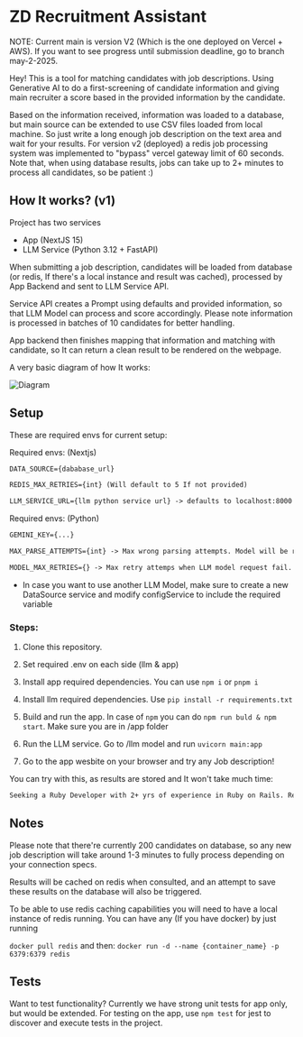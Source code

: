 # ZD Recruitment Assistant

NOTE: Current main is version V2 (Which is the one deployed on Vercel + AWS). If you want to see progress until submission deadline, go to branch may-2-2025.

Hey! This is a tool for matching candidates with job descriptions. Using Generative AI to do a first-screening of candidate information and giving main recruiter a score based in the provided information by the candidate.

Based on the information received, information was loaded to a database, but main source can be extended to use CSV files loaded from local machine. So just write a long enough job description on the text area and wait for your results. For version v2 (deployed) a redis job processing system was implemented to "bypass" vercel gateway limit of 60 seconds. Note that, when using database results, jobs can take up to 2+ minutes to process all candidates, so be patient :)

## How It works? (v1)

Project has two services

- App (NextJS 15)
- LLM Service (Python 3.12 + FastAPI)

When submitting a job description, candidates will be loaded from database (or redis, If there's a local instance and result was cached), processed by App Backend and sent to LLM Service API.

Service API creates a Prompt using defaults and provided information, so that LLM Model can process and score accordingly. Please note information is processed in batches of 10 candidates for better handling.

App backend then finishes mapping that information and matching with candidate, so It can return a clean result to be rendered on the webpage.

A very basic diagram of how It works:

![Diagram](https://i.ibb.co/27FLzZRZ/Diagram.jpg)

## Setup

These are required envs for current setup:

Required envs: (Nextjs)

```md
DATA_SOURCE={dababase_url}

REDIS_MAX_RETRIES={int} (Will default to 5 If not provided)

LLM_SERVICE_URL={llm python service url} -> defaults to localhost:8000 when not given
```

Required envs: (Python)

```md
GEMINI_KEY={...}

MAX_PARSE_ATTEMPTS={int} -> Max wrong parsing attempts. Model will be reattempted with a "reinforced" version of prompt

MODEL_MAX_RETRIES={} -> Max retry attemps when LLM model request fail.
```

- In case you want to use another LLM Model, make sure to create a new DataSource service and modify configService to include the required variable

### Steps:

1. Clone this repository.

2. Set required .env on each side (llm & app)

3. Install app required dependencies. You can use `npm i` or `pnpm i`

4. Install llm required dependencies. Use `pip install -r requirements.txt`

5. Build and run the app. In case of `npm` you can do `npm run buld & npm start`. Make sure you are in /app folder

6. Run the LLM service. Go to /llm model and run `uvicorn main:app`

7. Go to the app wesbite on your browser and try any Job description!

You can try with this, as results are stored and It won't take much time:

```md
Seeking a Ruby Developer with 2+ yrs of experience in Ruby on Rails. Responsible for building scalable apps, integrating APIs, and collaborating with teams to deliver robust web solutions.
```

## Notes

Please note that there're currently 200 candidates on database, so any new job description will take around 1-3 minutes to fully process depending on your connection specs.

Results will be cached on redis when consulted, and an attempt to save these results on the database will also be triggered.

To be able to use redis caching capabilities you will need to have a local instance of redis running. You can have any (If you have docker) by just running

`docker pull redis`
and then:
`docker run -d --name {container_name} -p 6379:6379 redis
`

## Tests

Want to test functionality? Currently we have strong unit tests for app only, but would be extended. For testing on the app, use `npm test` for jest to discover and execute tests in the project.

